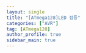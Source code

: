 ```yaml
---
layout: single
title: "[ATmega128]LED 점등"
categories: ["AVR"]
tag: [ATmega128]
author_profile: true
sidebar_main: true
---
```


